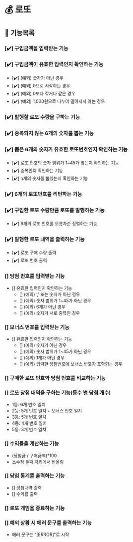 # 💰 로또

## 🐾 기능목록

### [✔️] 구입금액을 입력받는 기능

### [✔️] 구입금액이 유효한 입력인지 확인하는 기능

- [✔️] (예외) 숫자가 아닌 경우
- [✔️] (예외) 0으로 시작하는 경우
- [✔️] (예외) 0보다 작거나 같은 경우
- [✔️] (예외) 1,000원으로 나누어 떨어지지 않는 경우

### [✔️] 발행할 로또 수량을 구하는 기능

### [✔️] 중복되지 않는 6개의 숫자를 뽑는 기능

### [✔️] 뽑은 6개의 숫자가 유효한 로또번호인지 확인하는 기능

- [✔️] 로또 번호의 숫자 범위가 1~45가 맞는지 확인하는 기능
- [✔️] 중복인지 확인하는 기능
- [✔️] n개의 숫자를 뽑았는지 확인하는 기능

### [✔️] 6개의 로또번호를 리턴하는 기능

### [✔️] 구입한 로또 수량만큼 로또를 발행하는 기능

- [✔️] 6개의 로또 번호를 오름차순 정렬하는 기능

### [✔️] 발행한 로또 내역을 출력하는 기능

- [✔️] 로또 구매 수량 출력
- [✔️] 로또 번호 출력

### [] 당첨 번호를 입력받는 기능

- [] 유효한 입력인지 확인하는 기능
  - [] (예외) ‘,’ 또는 숫자가 아닌 경우
  - [] (예외) 숫자 범위가 1~45가 아닌 경우
  - [] (예외) 6개가 아닌 경우
  - [] (예외) 숫자가 서로 중복인 경우

### [] 보너스 번호를 입력받는 기능

- [] 유효한 입력인지 확인하는 기능
  - [] (예외) 숫자가 아닌 경우
  - [] (예외) 숫자 범위가 1~45가 아닌 경우
  - [] (예외) 1개가 아닌 경우
  - [] (예외) 입력한 당첨번호에 보너스 번호가 포함되는 경우

### [] 구매한 로또 번호와 당첨 번호를 비교하는 기능

### [] 로또 당첨 내역을 구하는 기능(등수 별 당첨 개수)

- 1등: 6개 번호 일치
- 2등: 5개 번호 일치 + 보너스 번호 일치
- 3등: 5개 번호 일치
- 4등: 4개 번호 일치
- 5등: 3개 번호 일치

### [] 수익률을 계산하는 기능

- (당첨금 / 구매금액)\*100
- 소수점 둘째 자리에서 반올림

### [] 당첨 통계를 출력하는 기능

- [] 당첨내역 출력
- [] 수익률 출력

### [] 로또 게임을 종료하는 기능

### [] 예외 상황 시 에러 문구를 출력하는 기능

- 에러 문구는 “[ERROR]”로 시작
